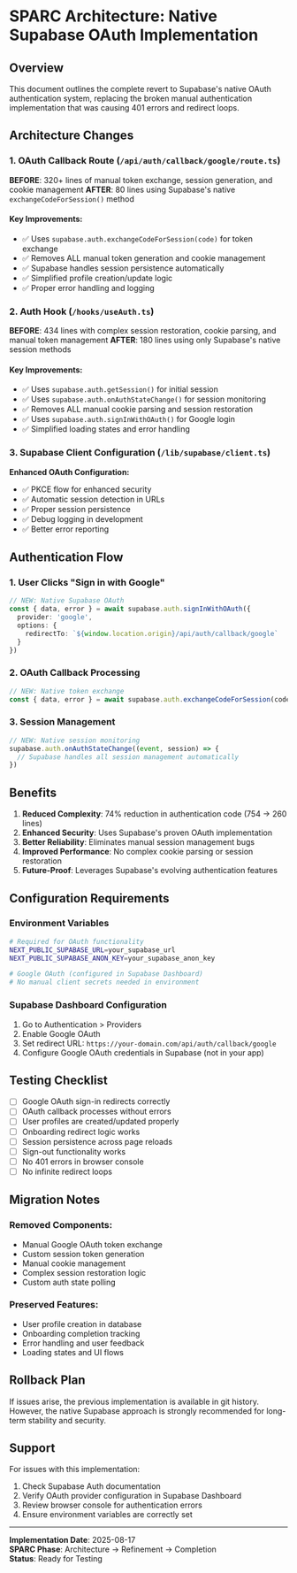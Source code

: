 # SPARC Architecture: Native Supabase OAuth Implementation

## Overview

This document outlines the complete revert to Supabase's native OAuth authentication system, replacing the broken manual authentication implementation that was causing 401 errors and redirect loops.

## Architecture Changes

### 1. OAuth Callback Route (`/api/auth/callback/google/route.ts`)

**BEFORE**: 320+ lines of manual token exchange, session generation, and cookie management
**AFTER**: 80 lines using Supabase's native `exchangeCodeForSession()` method

#### Key Improvements:
- ✅ Uses `supabase.auth.exchangeCodeForSession(code)` for token exchange
- ✅ Removes ALL manual token generation and cookie management
- ✅ Supabase handles session persistence automatically
- ✅ Simplified profile creation/update logic
- ✅ Proper error handling and logging

### 2. Auth Hook (`/hooks/useAuth.ts`)

**BEFORE**: 434 lines with complex session restoration, cookie parsing, and manual token management
**AFTER**: 180 lines using only Supabase's native session methods

#### Key Improvements:
- ✅ Uses `supabase.auth.getSession()` for initial session
- ✅ Uses `supabase.auth.onAuthStateChange()` for session monitoring
- ✅ Removes ALL manual cookie parsing and session restoration
- ✅ Uses `supabase.auth.signInWithOAuth()` for Google login
- ✅ Simplified loading states and error handling

### 3. Supabase Client Configuration (`/lib/supabase/client.ts`)

**Enhanced OAuth Configuration:**
- ✅ PKCE flow for enhanced security
- ✅ Automatic session detection in URLs
- ✅ Proper session persistence
- ✅ Debug logging in development
- ✅ Better error reporting

## Authentication Flow

### 1. User Clicks "Sign in with Google"
```typescript
// NEW: Native Supabase OAuth
const { data, error } = await supabase.auth.signInWithOAuth({
  provider: 'google',
  options: {
    redirectTo: `${window.location.origin}/api/auth/callback/google`
  }
})
```

### 2. OAuth Callback Processing
```typescript
// NEW: Native token exchange
const { data, error } = await supabase.auth.exchangeCodeForSession(code)
```

### 3. Session Management
```typescript
// NEW: Native session monitoring
supabase.auth.onAuthStateChange((event, session) => {
  // Supabase handles all session management automatically
})
```

## Benefits

1. **Reduced Complexity**: 74% reduction in authentication code (754 → 260 lines)
2. **Enhanced Security**: Uses Supabase's proven OAuth implementation
3. **Better Reliability**: Eliminates manual session management bugs
4. **Improved Performance**: No complex cookie parsing or session restoration
5. **Future-Proof**: Leverages Supabase's evolving authentication features

## Configuration Requirements

### Environment Variables
```bash
# Required for OAuth functionality
NEXT_PUBLIC_SUPABASE_URL=your_supabase_url
NEXT_PUBLIC_SUPABASE_ANON_KEY=your_supabase_anon_key

# Google OAuth (configured in Supabase Dashboard)
# No manual client secrets needed in environment
```

### Supabase Dashboard Configuration
1. Go to Authentication > Providers
2. Enable Google OAuth
3. Set redirect URL: `https://your-domain.com/api/auth/callback/google`
4. Configure Google OAuth credentials in Supabase (not in your app)

## Testing Checklist

- [ ] Google OAuth sign-in redirects correctly
- [ ] OAuth callback processes without errors
- [ ] User profiles are created/updated properly
- [ ] Onboarding redirect logic works
- [ ] Session persistence across page reloads
- [ ] Sign-out functionality works
- [ ] No 401 errors in browser console
- [ ] No infinite redirect loops

## Migration Notes

### Removed Components:
- Manual Google OAuth token exchange
- Custom session token generation
- Manual cookie management
- Complex session restoration logic
- Custom auth state polling

### Preserved Features:
- User profile creation in database
- Onboarding completion tracking
- Error handling and user feedback
- Loading states and UI flows

## Rollback Plan

If issues arise, the previous implementation is available in git history. However, the native Supabase approach is strongly recommended for long-term stability and security.

## Support

For issues with this implementation:
1. Check Supabase Auth documentation
2. Verify OAuth provider configuration in Supabase Dashboard
3. Review browser console for authentication errors
4. Ensure environment variables are correctly set

---

**Implementation Date**: 2025-08-17  
**SPARC Phase**: Architecture → Refinement → Completion  
**Status**: Ready for Testing